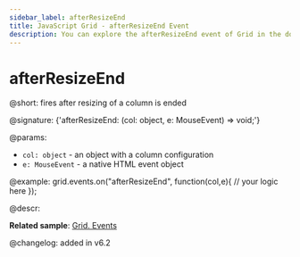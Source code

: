 ```yaml
---
sidebar_label: afterResizeEnd
title: JavaScript Grid - afterResizeEnd Event 
description: You can explore the afterResizeEnd event of Grid in the documentation of the DHTMLX JavaScript UI library. Browse developer guides and API reference, try out code examples and live demos, and download a free 30-day evaluation version of DHTMLX Suite.
---
```


# afterResizeEnd

@short: fires after resizing of a column is ended

@signature: {'afterResizeEnd: (col: object, e: MouseEvent) => void;'}

@params:
- `col: object` - an object with a column configuration
- `e: MouseEvent` - a native HTML event object

@example:
grid.events.on("afterResizeEnd", function(col,e){
    // your logic here
});

@descr:

**Related sample**: [Grid. Events](https://snippet.dhtmlx.com/9zeyp4ds)

@changelog:
added in v6.2
